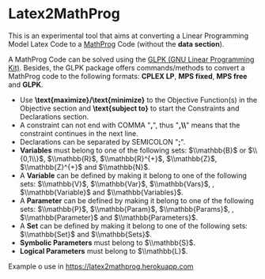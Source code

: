 Latex2MathProg
==============

This is an experimental tool that aims at converting a Linear Programming Model Latex Code to a <a href="https://www3.nd.edu/~jeff/mathprog/glpk-4.47/doc/gmpl.pdf" target="_mathProgTutorial">MathProg</a> Code (without the <b>data section</b>).

A MathProg Code can be solved using the <a href="https://www.gnu.org/software/glpk/" target="_glpk">GLPK (GNU Linear Programming Kit)</a>. Besides, the GLPK package offers commands/methods to convert a MathProg code to the following formats: <b>CPLEX LP</b>, <b>MPS fixed</b>, <b>MPS free</b> and <b>GLPK</b>.

- Use <b>\text{maximize}/\text{minimize}</b> to the Objective Function(s) in the Objective section and <b>\text{subject to}</b> to start the Constraints and Declarations section.
- A constraint can not end with COMMA "<b>,</b>", thus "<b>,\\\\</b>" means that the constraint continues in the next line.
- Declarations can be separated by SEMICOLON "<b>;</b>".
- <b>Variables</b> must belong to one of the following sets: $\\mathbb{B}$ or $\\{0,1\\}$, $\\mathbb{R}$, $\\mathbb{R}^{+}$, $\\mathbb{Z}$, $\\mathbb{Z}^{+}$ and $\\mathbb{N}$.
- A <b>Variable</b> can be defined by making it belong to one of the following sets: $\\mathbb{V}$, $\\mathbb{Var}$, $\\mathbb{Vars}$, , $\\mathbb{Variable}$ and $\\mathbb{Variables}$.
- A <b>Parameter</b> can be defined by making it belong to one of the following sets: $\\mathbb{P}$, $\\mathbb{Param}$, $\\mathbb{Params}$, , $\\mathbb{Parameter}$ and $\\mathbb{Parameters}$.
- A <b>Set</b> can be defined by making it belong to one of the following sets: $\\mathbb{Set}$ and $\\mathbb{Sets}$.
- <b>Symbolic Parameters</b> must belong to $\\mathbb{S}$.
- <b>Logical Parameters</b> must belong to $\\mathbb{L}$.

Example o use in <a href='https://latex2mathprog.herokuapp.com' target='_blank'>https://latex2mathprog.herokuapp.com</a>
